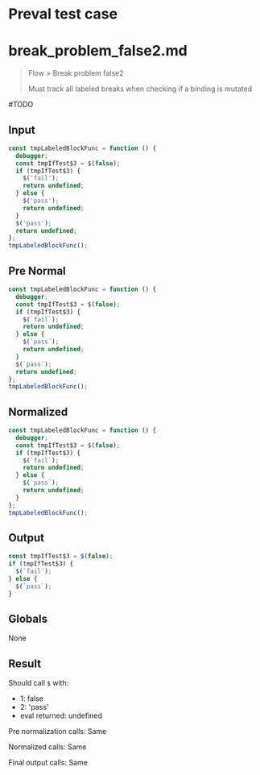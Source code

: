 # Preval test case

# break_problem_false2.md

> Flow > Break problem false2
>
> Must track all labeled breaks when checking if a binding is mutated

#TODO

## Input

`````js filename=intro
const tmpLabeledBlockFunc = function () {
  debugger;
  const tmpIfTest$3 = $(false);
  if (tmpIfTest$3) {
    $('fail');
    return undefined;
  } else {
    $('pass');
    return undefined;
  }
  $('pass');
  return undefined;
};
tmpLabeledBlockFunc();
`````

## Pre Normal

`````js filename=intro
const tmpLabeledBlockFunc = function () {
  debugger;
  const tmpIfTest$3 = $(false);
  if (tmpIfTest$3) {
    $(`fail`);
    return undefined;
  } else {
    $(`pass`);
    return undefined;
  }
  $(`pass`);
  return undefined;
};
tmpLabeledBlockFunc();
`````

## Normalized

`````js filename=intro
const tmpLabeledBlockFunc = function () {
  debugger;
  const tmpIfTest$3 = $(false);
  if (tmpIfTest$3) {
    $(`fail`);
    return undefined;
  } else {
    $(`pass`);
    return undefined;
  }
};
tmpLabeledBlockFunc();
`````

## Output

`````js filename=intro
const tmpIfTest$3 = $(false);
if (tmpIfTest$3) {
  $(`fail`);
} else {
  $(`pass`);
}
`````

## Globals

None

## Result

Should call `$` with:
 - 1: false
 - 2: 'pass'
 - eval returned: undefined

Pre normalization calls: Same

Normalized calls: Same

Final output calls: Same
